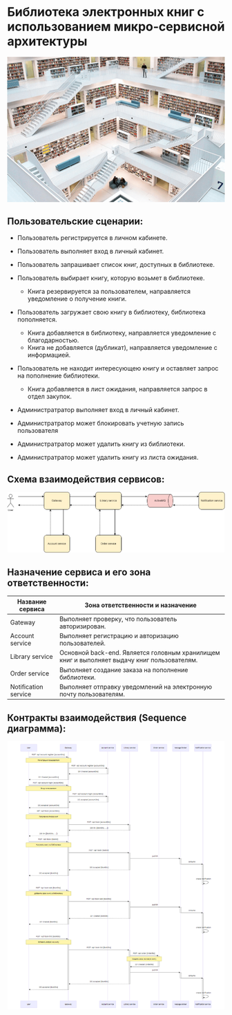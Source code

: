 # Библиотека электронных книг с использованием микро-сервисной архитектуры
![library](README.assets/lib.png)

## Пользовательские сценарии:
- Пользователь регистрируется в личном кабинете.
- Пользователь выполняет вход в личный кабинет.
- Пользователь запрашивает список книг, доступных в библиотеке.
- Пользователь выбирает книгу, которую возьмет в библиотеке.
  - Книга резервируется за пользователем, направляется уведомление о получение книги.
- Пользователь загружает свою книгу в библиотеку, библиотека пополняется.
  - Книга добавляется в библиотеку, направляется уведомление с благодарностью.
  - Книга не добавляется (дубликат), направляется уведомление с информацией.
- Пользователь не находит интересующею книгу и оставляет запрос на пополнение библиотеки.
  - Книга добавляется в лист ожидания, направляется запрос в отдел закупок.

- Администратратор выполняет вход в личный кабинет.
- Администратратор может блокировать учетную запись пользователя
- Администратратор может удалить книгу из библиотеки.
- Администратратор может удалить книгу из листа ожидания. 

## Схема взаимодействия сервисов:
![lib-drawio](README.assets/lib.drawio.png)

## Назначение сервиса и его зона ответственности:
| Название сервиса     | Зона ответственности и назначение                                                           |
|----------------------|---------------------------------------------------------------------------------------------|
| Gateway              | Выполняет проверку, что пользователь авторизирован.                                         |
| Account service      | Выполняет регистрацию и авторизацию пользователей.                                          |
| Library service      | Основной back-end. Является головным хранилищем книг и выполняет выдачу книг пользователям. |
| Order service        | Выполняет создание заказа на пополнение библиотеки.                                         |
| Notification service | Выполняет отправку уведомлений на электронную почту пользователям.                          |

## Контракты взаимодействия (Sequence диаграмма):
![lib-mermaid](README.assets/lib-mermaid.png)